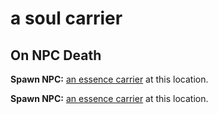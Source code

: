 # a soul carrier


## On NPC Death



**Spawn NPC:**  [an essence carrier](/npc/71070) at this location.

**Spawn NPC:**  [an essence carrier](/npc/71070) at this location.



